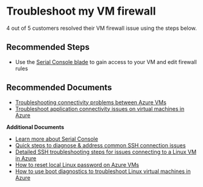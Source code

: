 <properties  
              pageTitle="Troubleshoot my VM firewall"
              description="Troubleshoot my VM firewall"
              service=""
              resource=""
              authors="scottAzure,timbasham"
              ms.author="scotro,tibasham"
              displayOrder=""
              selfHelpType="generic"
              supportTopicIds="32615534"
              resourceTags=""
              productPesIds="15571,15797,16454,16470"
              cloudEnvironments="public"
              articleId="9300d912-0a92-4150-b9e2-e7c2461f54a9"
/>

# Troubleshoot my VM firewall

4 out of 5 customers resolved their VM firewall issue using the steps below.<br>

## **Recommended Steps**

* Use the [Serial Console blade](data-blade:Microsoft_Azure_Compute.SerialConsoleBlade.resourceId.$resourceId) to gain access to your VM and edit firewall rules

## **Recommended Documents**

* [Troubleshooting connectivity problems between Azure VMs](https://docs.microsoft.com/azure/virtual-network/virtual-network-troubleshoot-connectivity-problem-between-vms)<br>
* [Troubleshoot application connectivity issues on virtual machines in Azure](https://docs.microsoft.com/azure/virtual-machines/troubleshooting/troubleshoot-app-connection)

**Additional Documents**<br>

* [Learn more about Serial Console](https://docs.microsoft.com/azure/virtual-machines/troubleshooting/serial-console-linux)
* [Quick steps to diagnose & address common SSH connection issues](https://azure.microsoft.com/documentation/articles/virtual-machines-troubleshoot-ssh-connections/)<br>
* [Detailed SSH troubleshooting steps for issues connecting to a Linux VM in Azure](https://docs.microsoft.com/azure/virtual-machines/linux/detailed-troubleshoot-ssh-connection)<br>
* [How to reset local Linux password on Azure VMs](https://docs.microsoft.com/azure/virtual-machines/linux/reset-password)<br>
* [How to use boot diagnostics to troubleshoot Linux virtual machines in Azure](https://docs.microsoft.com/azure/virtual-machines/linux/boot-diagnostics)
